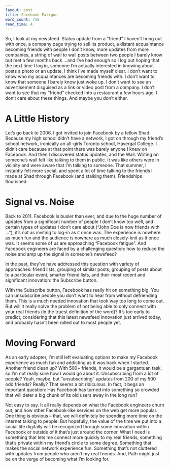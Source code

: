 ```yaml
---
layout: post
title: Facebook Fatigue
word_count: 758
read_time: 4
---
```


So, I look at my newsfeed. Status update from a “friend” I haven’t hung out with once, a company page trying to sell its product, a distant acquaintance becoming friends with people I don’t know, more updates from more companies, a string of wall to wall posts between two people I barely know but met a few months back …and I’ve had enough so I log out hoping that the next time I log in, someone I’m actually interested in knowing about posts a photo or an update. I think I’ve made myself clear. I don’t want to know who my acquaintances are becoming friends with. I don’t want to know that someone I barely know just woke up. I don’t want to see an advertisement disguised as a link or video post from a company. I don’t want to see that my “friend” checked into a restaurant a few hours ago. I don’t care about these things. And maybe you don’t either.

# A Little History

Let’s go back to 2006. I got invited to join Facebook by a fellow Shad. Because my high school didn’t have a network, I got on through my friend’s school network, ironically an all-girls Toronto school, Havergal College. I didn’t care because at that point there was barely anyone I knew on Facebook. And then I discovered status updates, and the Wall. Writing on someone’s wall felt like talking to them in public. It was like others were in vicinity and were aware that I’m talking to someone. That summer, I instantly felt more social, and spent a lot of time talking to the friends I made at Shad through Facebook (and stalking them). Friendships flourished.

# Signal vs. Noise

Back to 2011. Facebook is busier than ever, and due to the huge number of updates from a significant number of people I don’t know too well, and certain types of updates I don’t care about (“John Doe is now friends with …”), it’s not as inviting to log-in as it once was. The experience is nowhere as much fun and the audience is nowhere as much closely-knit as it once was. It seems some of us are approaching “Facebook fatigue”. And Facebook engineers are faced by a challenging question: how to reduce the noise and amp up the signal in someone’s newsfeed?

In the past, they’ve have addressed this question with variety of approaches: friend lists, grouping of similar posts, grouping of posts about to a particular event, smarter friend lists, and their most recent and significant innovation: the Subscribe button.

With the Subscribe button, Facebook has really hit on something big. You can unsubscribe people you don’t want to hear from without defriending them. This is a much needed innovation that took way too long to come out. But will it really solve the problem of not being able to only connect with your real friends (in the truest definition of the word)? It’s too early to predict, considering that this latest newsfeed innovation just arrived today, and probably hasn’t been rolled out to most people yet.

# Moving Forward

As an early adopter, I’m still left evaluating options to make my Facebook experience as much fun and addicting as it was back when I started. Another friend clean up? With 500+ friends, it would be a gargantuan task, so I’m not really sure how I would go about it. Unsubscribing from a lot of people? Yeah, maybe, but “unsubscribing” updates from 200 of my 500 odd friends? Really? That seems a bit ridiculous. In fact, it begs an important question: Has Facebook has turned into something so crowded that will deter a big chunk of its old users away in the long run?

Not easy to say. It all really depends on what the Facebook engineers churn out, and how other Facebook-like services on the web get more popular. One thing is obvious – that, we will definitely be spending more time on the internet talking to people. But hopefully, the value of the time we put into a social life digitally will be recognized through some innovation within Facebook or outside of it that’s just around the corner. What I need is something that lets me connect more quickly to my real friends, something that’s private within my friend’s circle to some degree. Something that makes the social network experience fun. Something that’s not cluttered with updates from people who aren’t my real friends. And, Path might just be on the verge of becoming what I’m looking for.